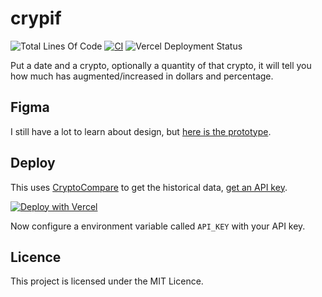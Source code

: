 # crypif

![Total Lines Of Code](https://img.shields.io/tokei/lines/github.com/UltiRequiem/crypif?color=blue&label=Total%20Lines)
[![CI](https://github.com/UltiRequiem/crypif/actions/workflows/ci.yaml/badge.svg)](https://github.com/UltiRequiem/crypif/actions/workflows/ci.yaml)
![Vercel Deployment Status](https://img.shields.io/github/deployments/ultirequiem/crypif/production?label=vercel&logo=vercel)

Put a date and a crypto, optionally a quantity of that crypto,
it will tell you how much has augmented/increased in dollars and percentage.

## Figma

I still have a lot to learn about design, but [here is the prototype](https://figma.com/file/lYFSAii5uvTiSbicomlSKb/crypif).

## Deploy

This uses [CryptoCompare](https://cryptocompare.com) to get the historical data, [get an API key](https://min-api.cryptocompare.com).

[![Deploy with Vercel](https://vercel.com/button)](https://vercel.com/new/clone?repository-url=https%3A%2F%2Fgithub.com%2FUltiRequiem%2Fcrypif%2Ftree%2Fmain)

Now configure a environment variable called `API_KEY` with your API key.

## Licence

This project is licensed under the MIT Licence.
